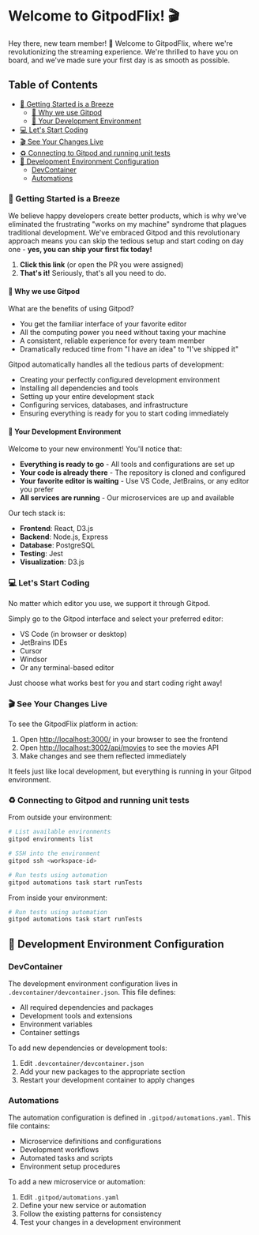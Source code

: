 # Welcome to GitpodFlix! 🎬

Hey there, new team member! 👋 Welcome to GitpodFlix, where we're revolutionizing the streaming experience. We're thrilled to have you on board, and we've made sure your first day is as smooth as possible.

## Table of Contents

- [🚀 Getting Started is a Breeze](#-getting-started-is-a-breeze)
  - [🎁 Why we use Gitpod](#-why-we-use-gitpod)
  - [🎯 Your Development Environment](#-your-development-environment)
- [💻 Let's Start Coding](#-lets-start-coding)
- [🎬 See Your Changes Live](#-see-your-changes-live)
- [♻️ Connecting to Gitpod and running unit tests](#️-connecting-to-gitpod-and-running-unit-tests)
- [🔧 Development Environment Configuration](#-development-environment-configuration)
  - [DevContainer](#devcontainer)
  - [Automations](#automations)

### 🚀 Getting Started is a Breeze

We believe happy developers create better products, which is why we've eliminated the frustrating "works on my machine" syndrome that plagues traditional development. We've embraced Gitpod and this revolutionary approach means you can skip the tedious setup and start coding on day one - **yes, you can ship your first fix today!**

1. **Click this link** (or open the PR you were assigned)
2. **That's it!** Seriously, that's all you need to do.

#### 🎁 Why we use Gitpod

What are the benefits of using Gitpod?

- You get the familiar interface of your favorite editor
- All the computing power you need without taxing your machine
- A consistent, reliable experience for every team member
- Dramatically reduced time from "I have an idea" to "I've shipped it"

Gitpod automatically handles all the tedious parts of development:

- Creating your perfectly configured development environment
- Installing all dependencies and tools
- Setting up your entire development stack
- Configuring services, databases, and infrastructure
- Ensuring everything is ready for you to start coding immediately

#### 🎯 Your Development Environment

Welcome to your new environment! You'll notice that:

- **Everything is ready to go** - All tools and configurations are set up
- **Your code is already there** - The repository is cloned and configured
- **Your favorite editor is waiting** - Use VS Code, JetBrains, or any editor you prefer
- **All services are running** - Our microservices are up and available

Our tech stack is:

- **Frontend**: React, D3.js
- **Backend**: Node.js, Express
- **Database**: PostgreSQL
- **Testing**: Jest
- **Visualization**: D3.js

### 💻 Let's Start Coding

No matter which editor you use, we support it through Gitpod.

Simply go to the Gitpod interface and select your preferred editor:

- VS Code (in browser or desktop)
- JetBrains IDEs
- Cursor
- Windsor
- Or any terminal-based editor

Just choose what works best for you and start coding right away!

### 🎬 See Your Changes Live

To see the GitpodFlix platform in action:

1. Open [http://localhost:3000/](http://localhost:3000/) in your browser to see the frontend
2. Open [http://localhost:3002/api/movies](http://localhost:3002/api/movies) to see the movies API
3. Make changes and see them reflected immediately

It feels just like local development, but everything is running in your Gitpod environment.

### ♻️ Connecting to Gitpod and running unit tests

From outside your environment:

```bash
# List available environments
gitpod environments list

# SSH into the environment
gitpod ssh <workspace-id>

# Run tests using automation
gitpod automations task start runTests
```

From inside your environment:

```bash
# Run tests using automation
gitpod automations task start runTests
```

## 🔧 Development Environment Configuration

### DevContainer

The development environment configuration lives in `.devcontainer/devcontainer.json`. This file defines:

- All required dependencies and packages
- Development tools and extensions
- Environment variables
- Container settings

To add new dependencies or development tools:

1. Edit `.devcontainer/devcontainer.json`
2. Add your new packages to the appropriate section
3. Restart your development container to apply changes

### Automations

The automation configuration is defined in `.gitpod/automations.yaml`. This file contains:

- Microservice definitions and configurations
- Development workflows
- Automated tasks and scripts
- Environment setup procedures

To add a new microservice or automation:

1. Edit `.gitpod/automations.yaml`
2. Define your new service or automation
3. Follow the existing patterns for consistency
4. Test your changes in a development environment
